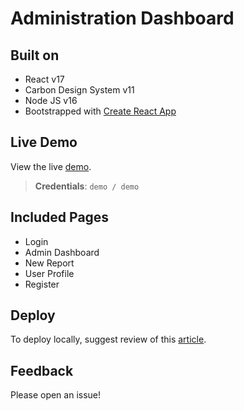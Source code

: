 # Administration Dashboard

## Built on

- React v17
- Carbon Design System v11
- Node JS v16
- Bootstrapped with [Create React App](https://github.com/facebook/create-react-app)

## Live Demo

View the live [demo](https://react-carbon-dashboard.tge4hc9rhau.us-south.codeengine.appdomain.cloud). <br />

> **Credentials**: `demo / demo`

## Included Pages

- Login
- Admin Dashboard
- New Report
- User Profile
- Register

## Deploy

To deploy locally, suggest review of this [article](./local-development/README.md).

## Feedback

Please open an issue!
